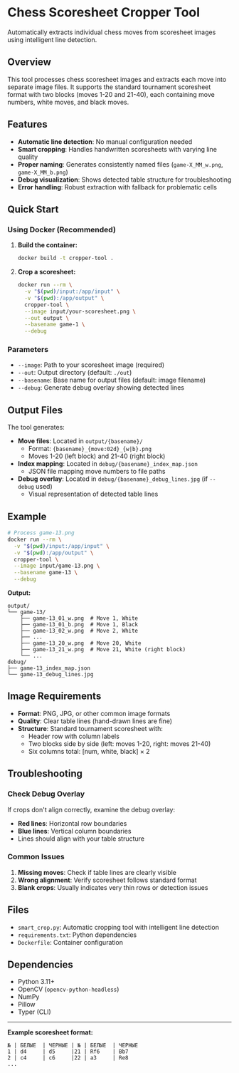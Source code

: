 # Chess Scoresheet Cropper Tool

Automatically extracts individual chess moves from scoresheet images using intelligent line detection.

## Overview

This tool processes chess scoresheet images and extracts each move into separate image files. It supports the standard tournament scoresheet format with two blocks (moves 1-20 and 21-40), each containing move numbers, white moves, and black moves.

## Features

- **Automatic line detection**: No manual configuration needed
- **Smart cropping**: Handles handwritten scoresheets with varying line quality
- **Proper naming**: Generates consistently named files (`game-X_MM_w.png`, `game-X_MM_b.png`)
- **Debug visualization**: Shows detected table structure for troubleshooting
- **Error handling**: Robust extraction with fallback for problematic cells

## Quick Start

### Using Docker (Recommended)

1. **Build the container:**
   ```bash
   docker build -t cropper-tool .
   ```

2. **Crop a scoresheet:**
   ```bash
   docker run --rm \
     -v "$(pwd)/input:/app/input" \
     -v "$(pwd):/app/output" \
     cropper-tool \
     --image input/your-scoresheet.png \
     --out output \
     --basename game-1 \
     --debug
   ```

### Parameters

- `--image`: Path to your scoresheet image (required)
- `--out`: Output directory (default: `./out`)
- `--basename`: Base name for output files (default: image filename)
- `--debug`: Generate debug overlay showing detected lines

## Output Files

The tool generates:

- **Move files**: Located in `output/{basename}/`
  - Format: `{basename}_{move:02d}_{w|b}.png`
  - Moves 1-20 (left block) and 21-40 (right block)
- **Index mapping**: Located in `debug/{basename}_index_map.json`
  - JSON file mapping move numbers to file paths
- **Debug overlay**: Located in `debug/{basename}_debug_lines.jpg` (if `--debug` used)
  - Visual representation of detected table lines

## Example

```bash
# Process game-13.png
docker run --rm \
  -v "$(pwd)/input:/app/input" \
  -v "$(pwd):/app/output" \
  cropper-tool \
  --image input/game-13.png \
  --basename game-13 \
  --debug
```

**Output:**
```
output/
└── game-13/
    ├── game-13_01_w.png  # Move 1, White
    ├── game-13_01_b.png  # Move 1, Black
    ├── game-13_02_w.png  # Move 2, White
    ├── ...
    ├── game-13_20_w.png  # Move 20, White
    ├── game-13_21_w.png  # Move 21, White (right block)
    └── ...
debug/
├── game-13_index_map.json
└── game-13_debug_lines.jpg
```

## Image Requirements

- **Format**: PNG, JPG, or other common image formats
- **Quality**: Clear table lines (hand-drawn lines are fine)
- **Structure**: Standard tournament scoresheet with:
  - Header row with column labels
  - Two blocks side by side (left: moves 1-20, right: moves 21-40)
  - Six columns total: [num, white, black] × 2

## Troubleshooting

### Check Debug Overlay
If crops don't align correctly, examine the debug overlay:
- **Red lines**: Horizontal row boundaries
- **Blue lines**: Vertical column boundaries
- Lines should align with your table structure

### Common Issues

1. **Missing moves**: Check if table lines are clearly visible
2. **Wrong alignment**: Verify scoresheet follows standard format
3. **Blank crops**: Usually indicates very thin rows or detection issues


## Files

- `smart_crop.py`: Automatic cropping tool with intelligent line detection
- `requirements.txt`: Python dependencies
- `Dockerfile`: Container configuration

## Dependencies

- Python 3.11+
- OpenCV (`opencv-python-headless`)
- NumPy
- Pillow
- Typer (CLI)

---

**Example scoresheet format:**
```
№ | БЕЛЫЕ  | ЧЕРНЫЕ | № | БЕЛЫЕ  | ЧЕРНЫЕ
1 | d4     | d5     |21 | Rf6    | Bb7
2 | c4     | c6     |22 | a3     | Re8
...
```